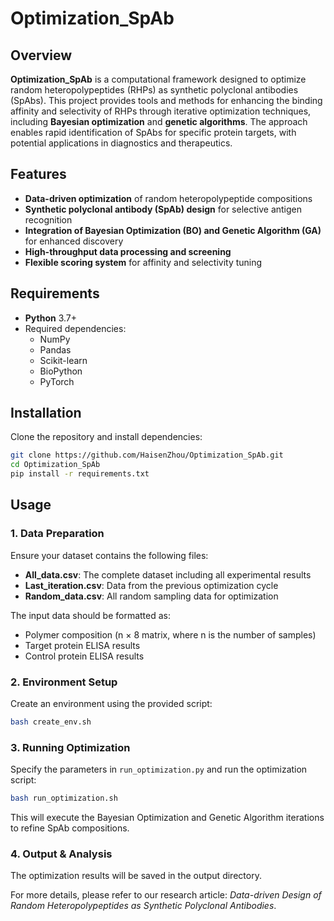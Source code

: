 # Optimization_SpAb

## Overview
**Optimization_SpAb** is a computational framework designed to optimize random heteropolypeptides (RHPs) as synthetic polyclonal antibodies (SpAbs). This project provides tools and methods for enhancing the binding affinity and selectivity of RHPs through iterative optimization techniques, including **Bayesian optimization** and **genetic algorithms**. The approach enables rapid identification of SpAbs for specific protein targets, with potential applications in diagnostics and therapeutics.

## Features
- **Data-driven optimization** of random heteropolypeptide compositions
- **Synthetic polyclonal antibody (SpAb) design** for selective antigen recognition
- **Integration of Bayesian Optimization (BO) and Genetic Algorithm (GA)** for enhanced discovery
- **High-throughput data processing and screening**
- **Flexible scoring system** for affinity and selectivity tuning

## Requirements
- **Python** 3.7+
- Required dependencies:
  - NumPy
  - Pandas
  - Scikit-learn
  - BioPython
  - PyTorch

## Installation
Clone the repository and install dependencies:
```bash
git clone https://github.com/HaisenZhou/Optimization_SpAb.git
cd Optimization_SpAb
pip install -r requirements.txt
```

## Usage
### 1. **Data Preparation**
Ensure your dataset contains the following files:
- **All_data.csv**: The complete dataset including all experimental results
- **Last_iteration.csv**: Data from the previous optimization cycle
- **Random_data.csv**: All random sampling data for optimization

The input data should be formatted as:
- Polymer composition (n × 8 matrix, where n is the number of samples)
- Target protein ELISA results
- Control protein ELISA results

### 2. **Environment Setup**
Create an environment using the provided script:
```bash
bash create_env.sh
```

### 3. **Running Optimization**
Specify the parameters in `run_optimization.py` and run the optimization script:
```bash
bash run_optimization.sh
```
This will execute the Bayesian Optimization and Genetic Algorithm iterations to refine SpAb compositions.

### 4. **Output & Analysis**
The optimization results will be saved in the output directory.


For more details, please refer to our research article: *Data-driven Design of Random Heteropolypeptides as Synthetic Polyclonal Antibodies*.
